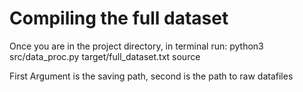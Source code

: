 # Compiling the full dataset

Once you are in the project directory, in terminal run:
python3 src/data_proc.py target/full_dataset.txt source

First Argument is the saving path, second is the path to raw datafiles